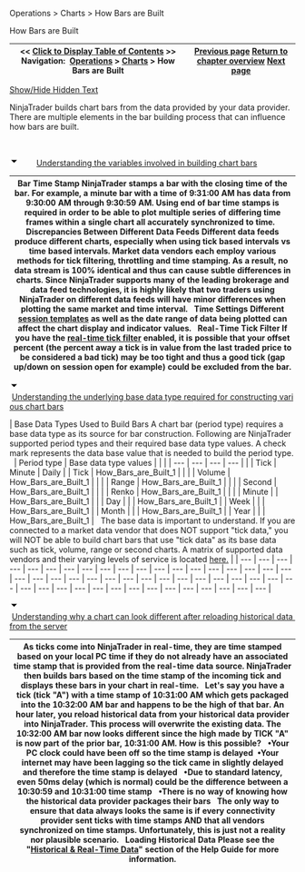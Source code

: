﻿


Operations \> Charts \> How Bars are Built






















How Bars are Built







| \<\< [Click to Display Table of Contents](how_bars_are_built.md) \>\> **Navigation:**     [Operations](operations-1.md) \> [Charts](charts-1.md) \> How Bars are Built | [Previous page](reload_historical_data-1.md) [Return to chapter overview](charts-1.md) [Next page](how_trade_executions_are_plott-1.md) |
| --- | --- |




[Show/Hide Hidden Text](javascript:HMToggleExpandAll(!HMAnyToggleOpen()) "Click to open/close expanding sections")









NinjaTrader builds chart bars from the data provided by your data provider. There are multiple elements in the bar building process that can influence how bars are built.


 


![tog_minus](tog_minus-1.gif)        [Understanding the variables involved in building chart bars](javascript:HMToggle('toggle','UnderstandingTheVariablesInvolvedInBuildingChartBars','UnderstandingTheVariablesInvolvedInBuildingChartBars_ICON'))




| Bar Time Stamp  NinjaTrader stamps a bar with the closing time of the bar. For example, a minute bar with a time of 9:31:00 AM has data from 9:30:00 AM through 9:30:59 AM. Using end of bar time stamps is required in order to be able to plot multiple series of differing time frames within a single chart all accurately synchronized to time.   Discrepancies Between Different Data Feeds Different data feeds produce different charts, especially when using tick based intervals vs time based intervals. Market data vendors each employ various methods for tick filtering, throttling and time stamping. As a result, no data stream is 100% identical and thus can cause subtle differences in charts. Since NinjaTrader supports many of the leading brokerage and data feed technologies, it is highly likely that two traders using NinjaTrader on different data feeds will have minor differences when plotting the same market and time interval.   Time Settings Different [session templates](trading_hours-1.md) as well as the date range of data being plotted can affect the chart display and indicator values.   Real\-Time Tick Filter If you have the [real\-time tick filter](options_marketdata-1.md) enabled, it is possible that your offset percent (the percent away a tick is in value from the last traded price to be considered a bad tick) may be too tight and thus a good tick (gap up/down on session open for example) could be excluded from the bar. |
| --- |



![tog_minus](tog_minus-1.gif)        [Understanding the underlying base data type required for constructing various chart bars](javascript:HMToggle('toggle','UnderstandingTheUnderlyingBaseDataTypeRequiredForConstructingVariousChartBars','UnderstandingTheUnderlyingBaseDataTypeRequiredForConstructingVariousChartBars_ICON'))




| Base Data Types Used to Build Bars A chart bar (period type) requires a base data type as its source for bar construction. Following are NinjaTrader supported period types and their required base data type values. A check mark represents the data base value that is needed to build the period type.      | Period type | Base data type values | | | | --- | --- | --- | --- | |  | Tick | Minute | Daily | | Tick | How_Bars_are_Built_1 |  |  | | Volume | How_Bars_are_Built_1 |  |  | | Range | How_Bars_are_Built_1 |  |  | | Second | How_Bars_are_Built_1 |  |  | | Renko | How_Bars_are_Built_1 |  |  | | Minute |  | How_Bars_are_Built_1 |  | | Day |  |  | How_Bars_are_Built_1 | | Week |  |  | How_Bars_are_Built_1 | | Month |  |  | How_Bars_are_Built_1 | | Year |  |  | How_Bars_are_Built_1 |      The base data is important to understand. If you are connected to a market data vendor that does NOT support "tick data," you will NOT be able to build chart bars that use "tick data" as its base data such as tick, volume, range or second charts. A matrix of supported data vendors and their varying levels of service is located [here.](data_by_provider-1.md) |
| --- | --- | --- | --- | --- | --- | --- | --- | --- | --- | --- | --- | --- | --- | --- | --- | --- | --- | --- | --- | --- | --- | --- | --- | --- | --- | --- | --- | --- | --- | --- | --- | --- | --- | --- | --- | --- | --- | --- | --- | --- | --- | --- | --- | --- | --- | --- | --- | --- |



![tog_minus](tog_minus-1.gif)        [Understanding why a chart can look different after reloading historical data from the server](javascript:HMToggle('toggle','UnderstandingWhyAChartCanLookDifferentAfterReloadingHistoricalDataFromTheServer','UnderstandingWhyAChartCanLookDifferentAfterReloadingHistoricalDataFromTheServer_ICON'))




| As ticks come into NinjaTrader in real\-time, they are time stamped based on your local PC time if they do not already have an associated time stamp that is provided from the real\-time data source. NinjaTrader then builds bars based on the time stamp of the incoming tick and displays these bars in your chart in real\-time.   Let's say you have a tick (tick "A") with a time stamp of 10:31:00 AM which gets packaged into the 10:32:00 AM bar and happens to be the high of that bar. An hour later, you reload historical data from your historical data provider into NinjaTrader. This process will overwrite the existing data. The 10:32:00 AM bar now looks different since the high made by TICK "A" is now part of the prior bar, 10:31:00 AM. How is this possible?   •Your PC clock could have been off so the time stamp is delayed  •Your internet may have been lagging so the tick came in slightly delayed and therefore the time stamp is delayed   •Due to standard latency, even 50ms delay (which is normal) could be the difference between a 10:30:59 and 10:31:00 time stamp   •There is no way of knowing how the historical data provider packages their bars   The only way to ensure that data always looks the same is if every connectivity provider sent ticks with time stamps AND that all vendors synchronized on time stamps. Unfortunately, this is just not a reality nor plausible scenario.   Loading Historical Data Please see the "[Historical \& Real\-Time Data](data_by_provider-1.md)" section of the Help Guide for more information. |
| --- |











